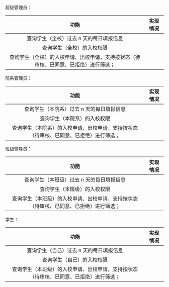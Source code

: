 超级管理员：


|                             功能                             | 实现情况 |
| :----------------------------------------------------------: | :------: |
|           查询学生（全校）过去 n 天的每日填报信息            |          |
|                  查询学生（全校）的入校权限                  |          |
| 查询学生（全校）的入校申请、出校申请，支持按状态（待审核、已同意、已拒绝）进行筛选； |          |

院系管理员：


|                             功能                             | 实现情况 |
| :----------------------------------------------------------: | :------: |
|          查询学生（本院系）过去 n 天的每日填报信息           |          |
|                 查询学生（本院系）的入校权限                 |          |
| 查询学生（本院系）的入校申请、出校申请，支持按状态（待审核、已同意、已拒绝）进行筛选； |          |

班级辅导员：


|                             功能                             | 实现情况 |
| :----------------------------------------------------------: | :------: |
|          查询学生（本班级）过去 n 天的每日填报信息           |          |
|                 查询学生（本班级）的入校权限                 |          |
| 查询学生（本班级）的入校申请、出校申请，支持按状态（待审核、已同意、已拒绝）进行筛选； |          |

学生：


|                             功能                             | 实现情况 |
| :----------------------------------------------------------: | :------: |
|           查询学生（自己）过去 n 天的每日填报信息            |          |
|                  查询学生（自己）的入校权限                  |          |
| 查询学生（本班级）的入校申请、出校申请，支持按状态（待审核、已同意、已拒绝）进行筛选； |          |

